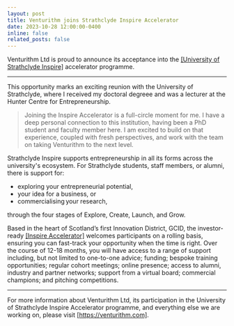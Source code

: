 ```yaml
---
layout: post
title: Venturithm joins Strathclyde Inspire Accelerator
date: 2023-10-28 12:00:00-0400
inline: false
related_posts: false
---
```


Venturithm Ltd is proud to announce its acceptance into the <a href="https://www.strath.ac.uk/workwithus/strathclydeinspire/">[University of Strathclyde Inspire]</a> accelerator programme.

---

This opportunity marks an exciting reunion with the University of Strathclyde, where I received my doctoral degreee and was a lecturer at the Hunter Centre for Entrepreneurship.

> Joining the Inspire Accelerator is a full-circle moment for me. I have a deep personal connection to this institution, having been a PhD student and faculty member here. I am excited to build on that experience, coupled with fresh perspectives, and work with the team on taking Venturithm to the next level.

Strathclyde Inspire supports entrepreneurship in all its forms across the university's ecosystem. For Strathclyde students, staff members, or alumni, there is support for: 

<ul>
    <li>exploring your entrepreneurial potential, </li>
    <li>your idea for a business, or </li>
    <li>commercialising your research,</li>
</ul>

through the four stages of Explore, Create, Launch, and Grow.

Based in the heart of Scotland’s first Innovation District, GCID, the investor-ready <a href="https://www.strath.ac.uk/workwithus/strathclydeinspire/">[Inspire Accelerator]</a> welcomes participants on a rolling basis, ensuring you can fast-track your opportunity when the time is right. Over the course of 12-18 months, you will have access to a range of support including, but not limited to one-to-one advice; funding; bespoke training opportunities; regular cohort meetings; online presence; access to alumni, industry and partner networks; support from a virtual board; commercial champions; and pitching competitions.

---

For more information about Venturithm Ltd, its participation in the University of Strathclyde Inspire Accelerator programme, and everything else we are working on, please visit <a href="https://venturithm.com">[https://venturithm.com]</a>.

